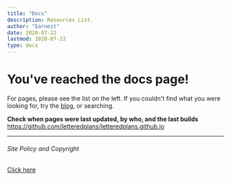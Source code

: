 ```yaml
---
title: "Docs"
description: Resources List.
author: "Earnest"
date: 2020-07-22
lastmod: 2020-07-23
type: docs
---
```

# You've reached the docs page!
For pages, please see the list on the left. If you couldn't find what you were looking for, try the [blog](/posts), or searching.

**Check when pages were last updated, by who, and the last builds**
https://github.com/letteredplans/letteredplans.github.io

---
###### Site Policy and Copyright
[Click here](/site-policy)
